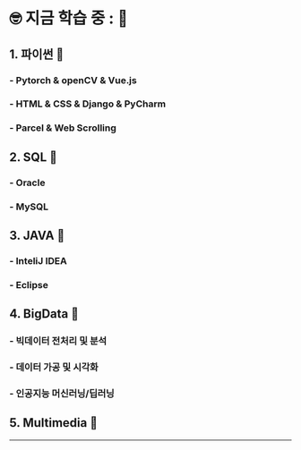 # 🤓   지금 학습 중 :   📅

## 1. 파이썬 🎰

### - Pytorch & openCV & Vue.js

### - HTML & CSS & Django & PyCharm

### - Parcel & Web Scrolling 

## 2. SQL 🎫

### - Oracle

### - MySQL

## 3. JAVA 🧶

### - InteliJ IDEA

### - Eclipse

## 4. BigData 🧩

### - 빅데이터 전처리 및 분석

### - 데이터 가공 및 시각화

### - 인공지능 머신러닝/딥러닝

## 5. Multimedia 🎨





_____________________________________________

<!--
# 🙌 이것은 첫번째 Markdown 파일 📅  ⛓ 🎲

## ❓ 오늘 배운 것 정리  

## 1. HTML 작업   

```js
    <!DOCTYPE html>
    <html lang="en">
    <head>
        <meta charset="UTF-8">
        <meta name="viewport" content="width=device-width, initial-scale=1.0">
        <title>바로가기 링크 & 이미지 </title>
    </head>
    <body>
        <p>아래 링크를 클릭하면 새 창에서 네이버로 이동합니다.</p>

        <a href="https://www.naver.com"
           target="_blank"   
           title="네이버로 이동합니다">
          네이버 바로가기
        </a>

        <p>아래 링크를 클릭하면 새 창에서 네이버, 다음으로 이동합니다.</p>
        <p><a href="https://www.naver.com">네이버 바로가기</a></p>
        <a href="https://www.daum.net/">다음</a><br><br>
        <img src="./naver.jpg">
        <p><a href="https://www.naver.com"><img src="./naver.jpg"></a></p>
    
    </body>
    </html>
```
    
<!--  _blank로 하면 새창에서 열림, 지우면 기존 창에서 이동함 -->


<!-- 
## Image 와 link 불러오기

- [🚗 나의 깃허브 ](https://github.com/nicolekor/AI25)   

- 르노 꼴레로스 이미지 
![onealog](https://search.pstatic.net/common/?src=http%3A%2F%2Fblogfiles.naver.net%2F20160424_97%2Fcardic5679_1461481813611DgUwB_JPEG%2Fkoleos01.jpg&type=sc960_832)  


## HTML에서 작업한 테이블


<!DOCTYPE html>
<html lang="en">
<head>
    <meta charset="UTF-8">
    <meta name="viewport" content="width=device-width, initial-scale=1.0">
    <title>테이블연습</title>
</head>
<body>
    <table border = "1">
        <tr>
            <td colspan="4">A</td> 
        </tr>
        <tr>
            <td rowspan="2">B</td><td colspan="3">C</td>
        </tr>
        <tr>
            <td>D</td><td>E</td><td>F</td>
        </tr>
        <tr>
            <td rowspan="2", colspan="2">G</td><td>H</td><td rowspan="2">I</td>
        </tr>
        <tr>
            <td>J</td>
        </tr>
    </table>
</body>
</html>

-->





<!--
## Hi there 👋


**nicolekor/nicolekor** is a ✨ _special_ ✨ repository because its `README.md` (this file) appears on your GitHub profile.

Here are some ideas to get you started:

- 🔭 I’m currently working on ...
- 🌱 I’m currently learning ...
- 👯 I’m looking to collaborate on ...
- 🤔 I’m looking for help with ...
- 💬 Ask me about ...
- 📫 How to reach me: ...
- 😄 Pronouns: ...
- ⚡ Fun fact: ...
-->
